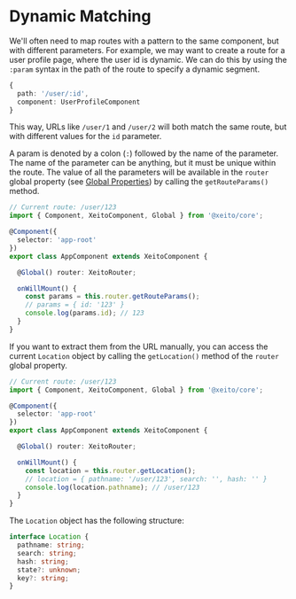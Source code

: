 # Dynamic Matching

We'll often need to map routes with a pattern to the same component, but with different parameters. For example, we may want to create a route for a user profile page, where the user id is dynamic.
We can do this by using the `:param` syntax in the path of the route to specify a dynamic segment.

```typescript
{
  path: '/user/:id',
  component: UserProfileComponent
}
```
This way, URLs like `/user/1` and `/user/2` will both match the same route, but with different values for the `id` parameter.

A param is denoted by a colon (`:`) followed by the name of the parameter. The name of the parameter can be anything, but it must be unique within the route. 
The value of all the parameters will be available in the `router` global property (see [Global Properties](../components/global)) by calling the `getRouteParams()` method.

```typescript
// Current route: /user/123
import { Component, XeitoComponent, Global } from '@xeito/core';

@Component({
  selector: 'app-root'
})
export class AppComponent extends XeitoComponent {

  @Global() router: XeitoRouter;

  onWillMount() {
    const params = this.router.getRouteParams();
    // params = { id: '123' }
    console.log(params.id); // 123
  }
}
```

If you want to extract them from the URL manually, you can access the current `Location` object by calling the `getLocation()` method of the `router` global property.

```typescript
// Current route: /user/123
import { Component, XeitoComponent, Global } from '@xeito/core';

@Component({
  selector: 'app-root'
})
export class AppComponent extends XeitoComponent {

  @Global() router: XeitoRouter;

  onWillMount() {
    const location = this.router.getLocation();
    // location = { pathname: '/user/123', search: '', hash: '' }
    console.log(location.pathname); // /user/123
  }
}
```

The `Location` object has the following structure:

```typescript
interface Location {
  pathname: string;
  search: string;
  hash: string;
  state?: unknown;
  key?: string;
}
```